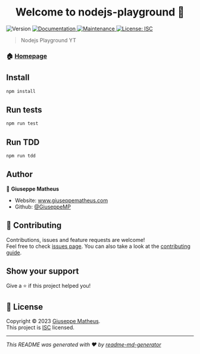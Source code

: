 <h1 align="center">Welcome to nodejs-playground 👋</h1>
<p>
  <img alt="Version" src="https://img.shields.io/badge/version-1.0.0-blue.svg?cacheSeconds=2592000" />
  <a href="https://github.com/GiuseppeMP/nodejs-playground#readme" target="_blank">
    <img alt="Documentation" src="https://img.shields.io/badge/documentation-yes-brightgreen.svg" />
  </a>
  <a href="https://github.com/GiuseppeMP/nodejs-playground/graphs/commit-activity" target="_blank">
    <img alt="Maintenance" src="https://img.shields.io/badge/Maintained%3F-yes-green.svg" />
  </a>
  <a href="https://github.com/GiuseppeMP/nodejs-playground/blob/master/LICENSE" target="_blank">
    <img alt="License: ISC" src="https://img.shields.io/github/license/GiuseppeMP/nodejs-playground" />
  </a>
</p>

> Nodejs Playground YT

### 🏠 [Homepage](https://github.com/GiuseppeMP/nodejs-playground#readme)

## Install

```sh
npm install
```

## Run tests

```sh
npm run test
```

## Run TDD

```sh
npm run tdd
```

## Author

👤 **Giuseppe Matheus**

* Website: www.giuseppematheus.com
* Github: [@GiuseppeMP](https://github.com/GiuseppeMP)

## 🤝 Contributing

Contributions, issues and feature requests are welcome!<br />Feel free to check [issues page](https://github.com/GiuseppeMP/nodejs-playground/issues). You can also take a look at the [contributing guide](https://github.com/GiuseppeMP/nodejs-playground/blob/master/CONTRIBUTING.md).

## Show your support

Give a ⭐️ if this project helped you!

## 📝 License

Copyright © 2023 [Giuseppe Matheus](https://github.com/GiuseppeMP).<br />
This project is [ISC](https://github.com/GiuseppeMP/nodejs-playground/blob/master/LICENSE) licensed.

***
_This README was generated with ❤️ by [readme-md-generator](https://github.com/kefranabg/readme-md-generator)_
